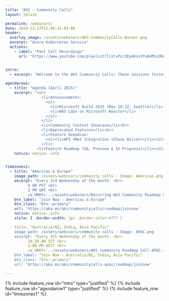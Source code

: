 ```yaml
---
title: "AKS - Community Calls"
layout: splash

permalink: /webinars/
date: 2024-12-17T11:48:41-04:00
header:
  overlay_image: /assets/webinars/AKS-CommunityCalls-Banner.png
  excerpt: "Azure Kubernetes Service"
  actions:
    - label: "Past Call Recordings"
      url: "https://www.youtube.com/playlist?list=PLc3Ep462vVYu0eMSiORonzj3utqYu285z"


intro: 
  - excerpt: "Welcome to the AKS Community Calls! These sessions foster direct interaction between our product teams and the AKS community. Engage with our teams, hear the latest updates, and gain insights into the product’s development. Join our monthly public calls to discuss the product roadmap, provide feedback, and learn from others’ experiences with AKS. Check out the <a href='https://github.com/orgs/Azure/projects/685/views/1' style='color:white'>public feature roadmap</a> for details on features in development, public preview, and general availability."

agendarow1:
  - title: "Agenda (April 2025)"
    excerpt: "<ul>
                <li>Announcements:
                  <ul>
                    <li>Microsoft Build 2025 (May 19-22, Seattle)</li>
                    <li>AKS Labs on Microsoft Reactor</li>
                  </ul>
                </li>
                <li>Community Content Showcase</li><br>
                <li>Deprecated Features</li><br>
                <li>Feature Deepdive:
                  <ul><li>API VNet Integration (Chase Wilson)</li></ul>
                </li>
              <li>Feature Roadmap (GA, Preview & In Progress)</li></ul>"
    notice: notice--info


timezones1:
  - title: "Americas & Europe"
    image_path: /assets/webinars/community calls - Image- Americas.png
    excerpt: "Every 3rd Wednesday of the month. <br>
          8 AM PST <br>
          3 PM GMT <br>
          <a HREF='../assets/webinars/Recurring-AKS Community Roadmap Call.ics'>Add to my calendar</a><br>"
    btn_label: "Join Now - Americas & Europe"
    btn_class: "btn--primary"
    url: 'https://aka.ms/aks/communitycalls/roadmap/joinnow'
    notice: notice--info
    style: { .border-width: 1px .border-color:#fff }

  - title: "Australia/NZ, India, Asia Pacific"
    image_path: /assets/webinars/community calls - Image- APAC.png
    excerpt: "Every 4th Wednesday of the month. <br>
          10:30 AM IST <br>
          3:00 PM AEST <br>
          <a HREF='../assets/webinars/AKS Community Roadmap Call-APAC.ics'>Add to my calendar</a><br>"
    btn_label: "Join Now - Australia/NZ, India, Asia Pacific"
    btn_class: "btn--primary"
    url: 'https://aka.ms/aks/communitycalls-apac/roadmap/joinnow'

---
```

{% include feature_row id="intro" type="justified" %}
{% include feature_row id="agendarow1" type="justified" %}
{% include feature_row id="timezones1" %}